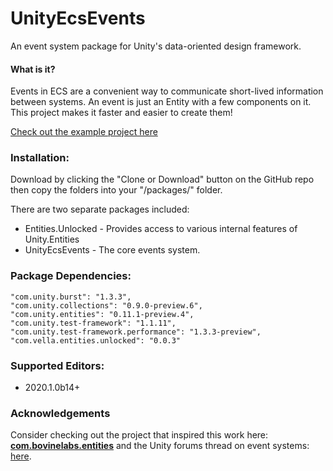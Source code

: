 
# UnityEcsEvents
An event system package for Unity's data-oriented design framework.

#### What is it?

Events in ECS are a convenient way to communicate short-lived information between systems. An event is just an Entity with a few components on it. This project makes it faster and easier to create them!

[Check out the example project here](https://github.com/jeffvella/UnityEcsEvents.Example)

### Installation:

Download by clicking the "Clone or Download" button on the GitHub repo then copy the folders into your "/packages/" folder.

There are two separate packages included:
- Entities.Unlocked - Provides access to various internal features of Unity.Entities
- UnityEcsEvents - The core events system.

### Package Dependencies:

    "com.unity.burst": "1.3.3",
    "com.unity.collections": "0.9.0-preview.6",
    "com.unity.entities": "0.11.1-preview.4",
	"com.unity.test-framework": "1.1.11",
    "com.unity.test-framework.performance": "1.3.3-preview",
	"com.vella.entities.unlocked": "0.0.3"

### Supported Editors:

  * 2020.1.0b14+
 
### Acknowledgements

Consider checking out the project that inspired this work here:  **[com.bovinelabs.entities](https://github.com/tertle/com.bovinelabs.entities)** and the Unity forums thread on event systems: [here](https://forum.unity.com/threads/event-system.779711/#post-5677585).
